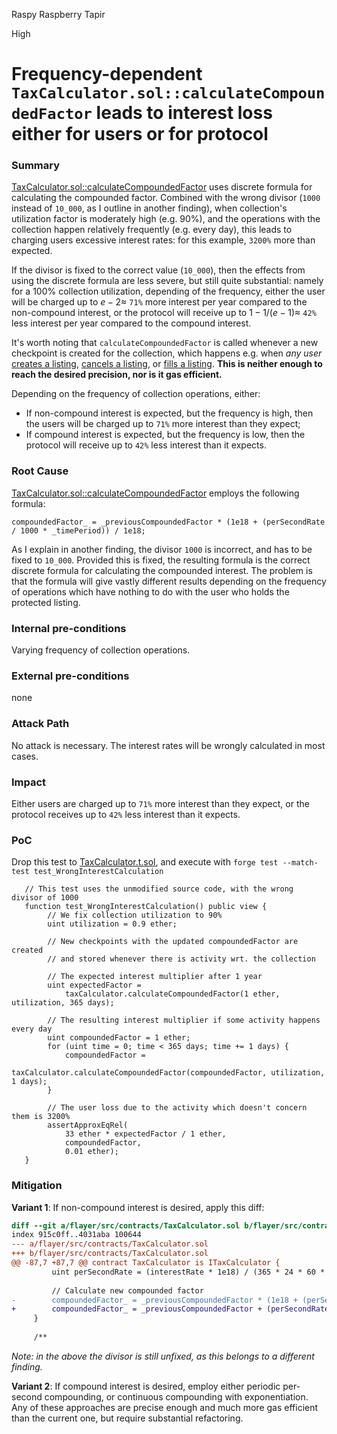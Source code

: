 Raspy Raspberry Tapir

High

# Frequency-dependent `TaxCalculator.sol::calculateCompoundedFactor` leads to interest loss either for users or for protocol

### Summary

[TaxCalculator.sol::calculateCompoundedFactor](https://github.com/sherlock-audit/2024-08-flayer/blob/main/flayer/src/contracts/TaxCalculator.sol#L90) uses discrete formula for calculating the compounded factor. Combined with the wrong divisor (`1000` instead of `10_000`, as I outline in another finding), when collection's utilization factor is moderately high (e.g. 90%), and the operations with the collection happen relatively frequently (e.g. every day), this leads to charging users excessive interest rates: for this example, `3200%` more than expected. 

If the divisor is fixed to the correct value (`10_000`), then the effects from using the discrete formula are less severe, but still quite substantial: namely for a 100% collection utilization, depending of the frequency, either the user will be charged up to $e-2 \approx$ `71%`  more interest per year compared to the non-compound interest, or the protocol will receive up to $1- 1/(e-1) \approx$ `42%` less interest per year compared to the compound interest.

It's worth noting that `calculateCompoundedFactor` is called whenever a new checkpoint is created for the collection, which happens e.g. when _any user_ [creates a listing](https://github.com/sherlock-audit/2024-08-flayer/blob/main/flayer/src/contracts/Listings.sol#L162), [cancels a listing](https://github.com/sherlock-audit/2024-08-flayer/blob/main/flayer/src/contracts/Listings.sol#L467), or [fills a listing](https://github.com/sherlock-audit/2024-08-flayer/blob/main/flayer/src/contracts/Listings.sol#L603). **This is neither enough to reach the desired precision, nor is it gas efficient.**

Depending on the frequency of collection operations, either:

- If non-compound interest is expected, but the frequency is high, then the users will be charged up to `71%` more interest than they expect;
- If compound interest is expected, but the frequency is low, then the protocol will receive up to `42%` less interest than it expects.

### Root Cause

[TaxCalculator.sol::calculateCompoundedFactor](https://github.com/sherlock-audit/2024-08-flayer/blob/main/flayer/src/contracts/TaxCalculator.sol#L90) employs the following formula: 

```solidity
compoundedFactor_ = _previousCompoundedFactor * (1e18 + (perSecondRate / 1000 * _timePeriod)) / 1e18;
```

As I explain in another finding, the divisor `1000` is incorrect, and has to be fixed to `10_000`. Provided this is fixed, the resulting formula is the correct discrete formula for calculating the compounded interest. The problem is that the formula will give vastly different results depending on the frequency of operations which have nothing to do with the user who holds the protected listing.

### Internal pre-conditions

Varying frequency of collection operations.

### External pre-conditions

none

### Attack Path

No attack is necessary. The interest rates will be wrongly calculated in most cases.

### Impact

Either users are charged up to `71%` more interest than they expect, or the protocol receives up to `42%` less interest than it expects.

### PoC

Drop this test to [TaxCalculator.t.sol](https://github.com/sherlock-audit/2024-08-flayer/blob/main/flayer/test/TaxCalculator.t.sol#L86), and execute with `forge test --match-test test_WrongInterestCalculation`

```solidity
   // This test uses the unmodified source code, with the wrong divisor of 1000
   function test_WrongInterestCalculation() public view {
        // We fix collection utilization to 90%
        uint utilization = 0.9 ether;

        // New checkpoints with the updated compoundedFactor are created 
        // and stored whenever there is activity wrt. the collection

        // The expected interest multiplier after 1 year
        uint expectedFactor = 
            taxCalculator.calculateCompoundedFactor(1 ether, utilization, 365 days);

        // The resulting interest multiplier if some activity happens every day
        uint compoundedFactor = 1 ether;
        for (uint time = 0; time < 365 days; time += 1 days) {
            compoundedFactor = 
                taxCalculator.calculateCompoundedFactor(compoundedFactor, utilization, 1 days);
        }

        // The user loss due to the activity which doesn't concern them is 3200%
        assertApproxEqRel(
            33 ether * expectedFactor / 1 ether,
            compoundedFactor,
            0.01 ether);
   }
```

### Mitigation

**Variant 1**: If non-compound interest is desired, apply this diff:

```diff
diff --git a/flayer/src/contracts/TaxCalculator.sol b/flayer/src/contracts/TaxCalculator.sol
index 915c0ff..4031aba 100644
--- a/flayer/src/contracts/TaxCalculator.sol
+++ b/flayer/src/contracts/TaxCalculator.sol
@@ -87,7 +87,7 @@ contract TaxCalculator is ITaxCalculator {
         uint perSecondRate = (interestRate * 1e18) / (365 * 24 * 60 * 60);
 
         // Calculate new compounded factor
-        compoundedFactor_ = _previousCompoundedFactor * (1e18 + (perSecondRate / 1000 * _timePeriod)) / 1e18;
+        compoundedFactor_ = _previousCompoundedFactor + (perSecondRate * _timePeriod / 1000);
     }
 
     /**
```

_Note: in the above the divisor is still unfixed, as this belongs to a different finding._

**Variant 2**: If compound interest is desired, employ either periodic per-second compounding, or continuous compounding with exponentiation. Any of these approaches are precise enough and much more gas efficient than the current one, but require substantial refactoring.